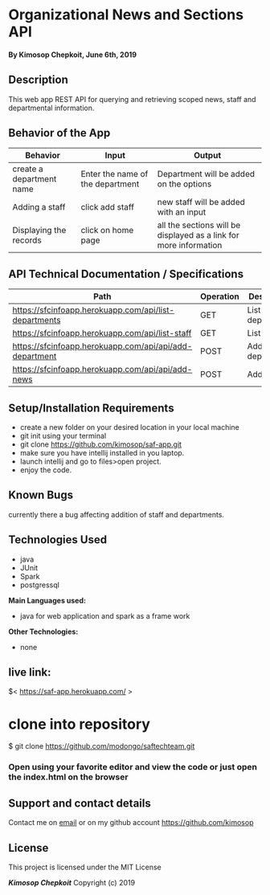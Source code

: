 # Organizational News and Sections API

#### By **Kimosop Chepkoit, June 6th, 2019**

## Description
This web app REST API for querying and retrieving scoped news, staff and departmental information.

## Behavior of the App

 | Behavior                                       |  Input | Output    |
 | ---------------------------------------------- | ------ | --------- |
 | create a department name  | Enter the name of the department     |  Department will be added on the options |
 |Adding a staff| click add staff   |  new staff will be added with an input |
 |Displaying the records| click on home page  |  all the sections will be displayed as a link for more information|

 ## API Technical Documentation / Specifications
| Path                                     |  Operation | Description   |
 | ---------------------------------------------- | ------ | --------- |
 | https://sfcinfoapp.herokuapp.com/api/list-departments| GET  | List all departments|
 |https://sfcinfoapp.herokuapp.com/api/list-staff| GET| List all staff|
 | https://sfcinfoapp.herokuapp.com/api/api/add-department |POST| Add department|
  | https://sfcinfoapp.herokuapp.com/api/api/add-news |POST| Add News|


## Setup/Installation Requirements

* create a new folder on your desired location in your local machine
* git init using your terminal
* git clone https://github.com/kimosop/saf-app.git
* make sure you have intellij installed in you laptop.
* launch intellij and go to files>open project.
* enjoy the code.

## Known Bugs

currently there a bug affecting addition of staff and departments.

## Technologies Used
* java
* JUnit
* Spark
* postgressql

**Main Languages used:**

* java for web application and spark as a frame work


**Other Technologies:**

* none

## live link:

$< https://saf-app.herokuapp.com/ >

# clone into repository

$ git clone  https://github.com/modongo/saftechteam.git
### Open using your favorite editor and view the code or just open the index.html on the browser


## Support and contact details

 Contact me on [email](victorkimosop@gmail.com) or on my github account <https://github.com/kimosop>


## License

This project is licensed under the MIT License

**_Kimosop Chepkoit_** Copyright (c) 2019